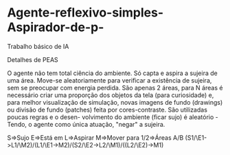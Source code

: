 # Agente-reflexivo-simples-Aspirador-de-p-
Trabalho básico de IA

Detalhes de PEAS

O agente não tem total ciência do ambiente. Só capta e aspira a sujeira de uma área. Move-se
aleatoriamente para verificar a existência de sujeira, sem se preocupar com energia perdida.
São apenas 2 áreas, para N áreas é necessário criar uma proporção dos objetos da tela (para 
curiosidade) e, para melhor visualização de simulação, novas imagens de fundo (drawings) ou 
divisão de fundo (patches) feita por cores-contraste. São utilizadas poucas regras e o desen-
volvimento do ambiente (ficar sujo) é aleatório - Tendo, o agente como única atuação, "negar" 
a sujeira.

S=>Sujo
E=>Está em
L=>Aspirar
M=>Mover para
1/2=>Áreas A/B
(S1/\E1->L1/\M2)/\(L1/\E1->M2)/\(S2/\E2->L2/\M1)/\((L2/\E2)->M1)
